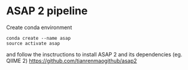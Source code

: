 #  ASAP 2 pipeline

Create conda environment

```
conda create --name asap
source activate asap
```

and follow the insctructions to install ASAP 2 and its dependencies (eg. QIIME 2)
https://github.com/tianrenmaogithub/asap2
